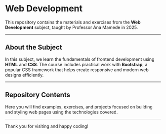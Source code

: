 # Web Development

This repository contains the materials and exercises from the **Web Development** subject, taught by Professor Ana Mamede in 2025.

---

## About the Subject

In this subject, we learn the fundamentals of frontend development using **HTML** and **CSS**. The course includes practical work with **Bootstrap**, a popular CSS framework that helps create responsive and modern web designs efficiently.

---

## Repository Contents

Here you will find examples, exercises, and projects focused on building and styling web pages using the technologies covered.

---

Thank you for visiting and happy coding!
